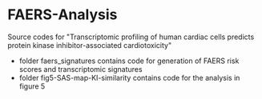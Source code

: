 # FAERS-Analysis
Source codes for "Transcriptomic profiling of human cardiac cells predicts protein kinase inhibitor-associated cardiotoxicity" 
 
- folder faers_signatures contains code for generation of FAERS risk scores and transcriptomic signatures
- folder fig5-SAS-map-KI-similarity contains code for the analysis in figure 5
